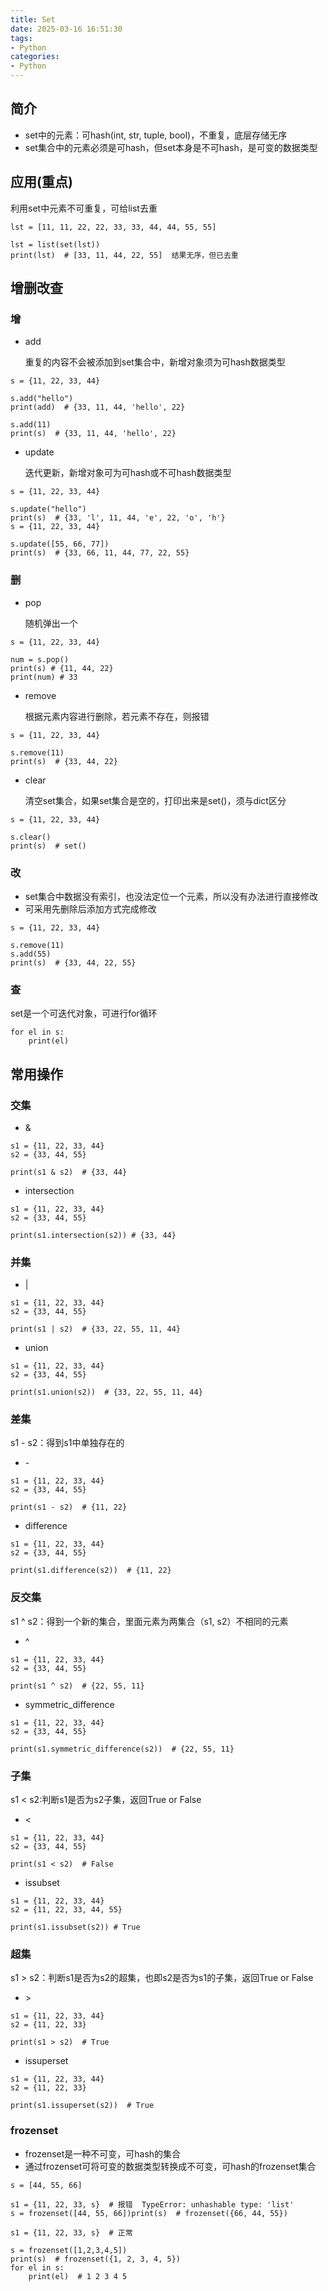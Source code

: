 ```yaml
---
title: Set
date: 2025-03-16 16:51:30
tags:
- Python
categories:
- Python
---
```


## 简介

- set中的元素：可hash(int, str, tuple, bool)，不重复，底层存储无序
- set集合中的元素必须是可hash，但set本身是不可hash，是可变的数据类型



## 应用(重点)

  利用set中元素不可重复，可给list去重

```
lst = [11, 11, 22, 22, 33, 33, 44, 44, 55, 55]

lst = list(set(lst))
print(lst)  # [33, 11, 44, 22, 55]  结果无序，但已去重
```



## 增删改查

### 增

- add

  重复的内容不会被添加到set集合中，新增对象须为可hash数据类型

```
s = {11, 22, 33, 44}

s.add("hello")
print(add)  # {33, 11, 44, 'hello', 22}

s.add(11)
print(s)  # {33, 11, 44, 'hello', 22}
```

- update

  迭代更新，新增对象可为可hash或不可hash数据类型

```
s = {11, 22, 33, 44}

s.update("hello")
print(s)  # {33, 'l', 11, 44, 'e', 22, 'o', 'h'}
s = {11, 22, 33, 44}

s.update([55, 66, 77])
print(s)  # {33, 66, 11, 44, 77, 22, 55}
```



### 删

- pop

  随机弹出一个

```
s = {11, 22, 33, 44}

num = s.pop()
print(s) # {11, 44, 22}
print(num) # 33
```

- remove

  根据元素内容进行删除，若元素不存在，则报错

```
s = {11, 22, 33, 44}

s.remove(11)
print(s)  # {33, 44, 22}
```

- clear

  清空set集合，如果set集合是空的，打印出来是set()，须与dict区分

```
s = {11, 22, 33, 44}

s.clear()
print(s)  # set()
```



### 改

- set集合中数据没有索引，也没法定位一个元素，所以没有办法进行直接修改
- 可采用先删除后添加方式完成修改

```
s = {11, 22, 33, 44}

s.remove(11)
s.add(55)
print(s)  # {33, 44, 22, 55}
```



### 查

  set是一个可迭代对象，可进行for循环

```
for el in s:
    print(el)
```



## 常用操作

### 交集

- &

```
s1 = {11, 22, 33, 44}
s2 = {33, 44, 55}

print(s1 & s2)  # {33, 44}
```

- intersection

```
s1 = {11, 22, 33, 44}
s2 = {33, 44, 55}

print(s1.intersection(s2)) # {33, 44}
```



### 并集

- |

```
s1 = {11, 22, 33, 44}
s2 = {33, 44, 55}

print(s1 | s2)  # {33, 22, 55, 11, 44}
```

- union

```
s1 = {11, 22, 33, 44}
s2 = {33, 44, 55}

print(s1.union(s2))  # {33, 22, 55, 11, 44}
```



### 差集

  s1 - s2：得到s1中单独存在的

- \-

```
s1 = {11, 22, 33, 44}
s2 = {33, 44, 55}

print(s1 - s2)  # {11, 22}
```

- difference

```
s1 = {11, 22, 33, 44}
s2 = {33, 44, 55}

print(s1.difference(s2))  # {11, 22}
```



### 反交集

  s1 ^ s2：得到一个新的集合，里面元素为两集合（s1, s2）不相同的元素

- ^

```
s1 = {11, 22, 33, 44}
s2 = {33, 44, 55}

print(s1 ^ s2)  # {22, 55, 11}
```

- symmetric_difference

```
s1 = {11, 22, 33, 44}
s2 = {33, 44, 55}

print(s1.symmetric_difference(s2))  # {22, 55, 11}
```



### 子集

  s1 < s2:判断s1是否为s2子集，返回True or False

- <

```
s1 = {11, 22, 33, 44}
s2 = {33, 44, 55}

print(s1 < s2)  # False
```

- issubset

```
s1 = {11, 22, 33, 44}
s2 = {11, 22, 33, 44, 55}

print(s1.issubset(s2)) # True
```



### 超集

  s1 > s2：判断s1是否为s2的超集，也即s2是否为s1的子集，返回True or False

- \>

```
s1 = {11, 22, 33, 44}
s2 = {11, 22, 33}

print(s1 > s2)  # True
```

- issuperset

```
s1 = {11, 22, 33, 44}
s2 = {11, 22, 33}

print(s1.issuperset(s2))  # True
```



### frozenset

- frozenset是一种不可变，可hash的集合
- 通过frozenset可将可变的数据类型转换成不可变，可hash的frozenset集合

```
s = [44, 55, 66]

s1 = {11, 22, 33, s}  # 报错  TypeError: unhashable type: 'list'
s = frozenset([44, 55, 66])print(s)  # frozenset({66, 44, 55})

s1 = {11, 22, 33, s}  # 正常
 
s = frozenset([1,2,3,4,5])
print(s)  # frozenset({1, 2, 3, 4, 5})
for el in s:
    print(el)  # 1 2 3 4 5
```

 
